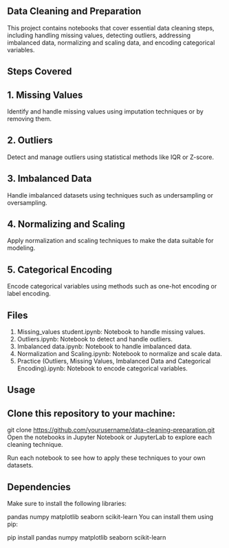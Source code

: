## Data Cleaning and Preparation

This project contains notebooks that cover essential data cleaning steps, including handling missing values, detecting outliers, addressing imbalanced data, normalizing and scaling data, and encoding categorical variables.

## Steps Covered
## 1. Missing Values
Identify and handle missing values using imputation techniques or by removing them.

## 2. Outliers
Detect and manage outliers using statistical methods like IQR or Z-score.

## 3. Imbalanced Data
Handle imbalanced datasets using techniques such as undersampling or oversampling.

## 4. Normalizing and Scaling
Apply normalization and scaling techniques to make the data suitable for modeling.

## 5. Categorical Encoding
Encode categorical variables using methods such as one-hot encoding or label encoding.

## Files
1. Missing_values student.ipynb: Notebook to handle missing values.
2. Outliers.ipynb: Notebook to detect and handle outliers.
3. Imbalanced data.ipynb: Notebook to handle imbalanced data.
4. Normalization and Scaling.ipynb: Notebook to normalize and scale data.
5. Practice (Outliers, Missing Values, Imbalanced Data and Categorical Encoding).ipynb: Notebook to encode categorical variables.

## Usage

## Clone this repository to your machine:

git clone https://github.com/yourusername/data-cleaning-preparation.git
Open the notebooks in Jupyter Notebook or JupyterLab to explore each cleaning technique.

Run each notebook to see how to apply these techniques to your own datasets.

## Dependencies
Make sure to install the following libraries:

pandas
numpy
matplotlib
seaborn
scikit-learn
You can install them using pip:


pip install pandas numpy matplotlib seaborn scikit-learn

